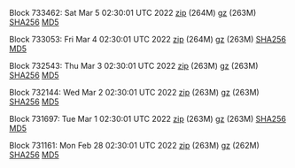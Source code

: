 Block 733462: Sat Mar  5 02:30:01 UTC 2022 [zip](https://files.01coin.io/mainnet/2022-03-05/bootstrap.dat.zip) (264M) [gz](https://files.01coin.io/mainnet/2022-03-05/bootstrap.dat.tar.gz) (263M) [SHA256](https://files.01coin.io/mainnet/2022-03-05/sha256.txt) [MD5](https://files.01coin.io/mainnet/2022-03-05/md5.txt)

Block 733053: Fri Mar  4 02:30:01 UTC 2022 [zip](https://files.01coin.io/mainnet/2022-03-04/bootstrap.dat.zip) (264M) [gz](https://files.01coin.io/mainnet/2022-03-04/bootstrap.dat.tar.gz) (263M) [SHA256](https://files.01coin.io/mainnet/2022-03-04/sha256.txt) [MD5](https://files.01coin.io/mainnet/2022-03-04/md5.txt)

Block 732543: Thu Mar  3 02:30:01 UTC 2022 [zip](https://files.01coin.io/mainnet/2022-03-03/bootstrap.dat.zip) (263M) [gz](https://files.01coin.io/mainnet/2022-03-03/bootstrap.dat.tar.gz) (263M) [SHA256](https://files.01coin.io/mainnet/2022-03-03/sha256.txt) [MD5](https://files.01coin.io/mainnet/2022-03-03/md5.txt)

Block 732144: Wed Mar  2 02:30:01 UTC 2022 [zip](https://files.01coin.io/mainnet/2022-03-02/bootstrap.dat.zip) (263M) [gz](https://files.01coin.io/mainnet/2022-03-02/bootstrap.dat.tar.gz) (263M) [SHA256](https://files.01coin.io/mainnet/2022-03-02/sha256.txt) [MD5](https://files.01coin.io/mainnet/2022-03-02/md5.txt)

Block 731697: Tue Mar  1 02:30:01 UTC 2022 [zip](https://files.01coin.io/mainnet/2022-03-01/bootstrap.dat.zip) (263M) [gz](https://files.01coin.io/mainnet/2022-03-01/bootstrap.dat.tar.gz) (263M) [SHA256](https://files.01coin.io/mainnet/2022-03-01/sha256.txt) [MD5](https://files.01coin.io/mainnet/2022-03-01/md5.txt)

Block 731161: Mon Feb 28 02:30:01 UTC 2022 [zip](https://files.01coin.io/mainnet/2022-02-28/bootstrap.dat.zip) (263M) [gz](https://files.01coin.io/mainnet/2022-02-28/bootstrap.dat.tar.gz) (262M) [SHA256](https://files.01coin.io/mainnet/2022-02-28/sha256.txt) [MD5](https://files.01coin.io/mainnet/2022-02-28/md5.txt)
